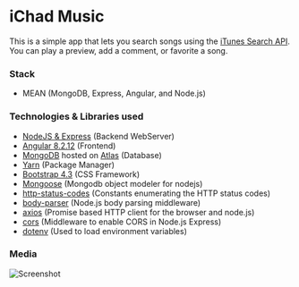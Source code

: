 # iChad Music
This is a simple app that lets you search songs using the [iTunes Search API](https://affiliate.itunes.apple.com/resources/documentation/itunes-store-web-service-search-api/). You can play a preview, add a comment, or favorite a song.

### Stack
* MEAN (MongoDB, Express, Angular, and Node.js)

### Technologies & Libraries used
* [NodeJS & Express](https://expressjs.com/) (Backend WebServer)
* [Angular 8.2.12](https://angular.io/) (Frontend)
* [MongoDB](https://www.mongodb.com/) hosted on [Atlas](https://www.mongodb.com/cloud/atlas) (Database)
* [Yarn](https://yarnpkg.com/lang/en/) (Package Manager)
* [Bootstrap 4.3](https://getbootstrap.com/) (CSS Framework)
* [Mongoose](https://mongoosejs.com/) (Mongodb object modeler for nodejs)
* [http-status-codes](https://www.npmjs.com/package/http-status-codes) (Constants enumerating the HTTP status codes)
* [body-parser](https://www.npmjs.com/package/body-parser) (Node.js body parsing middleware)
* [axios](https://www.npmjs.com/package/axios) (Promise based HTTP client for the browser and node.js)
* [cors](https://www.npmjs.com/package/cors) (Middleware to enable CORS in Node.js Express)
* [dotenv](https://www.npmjs.com/package/dotenv) (Used to load environment variables)

### Media
![Screenshot](https://i.imgur.com/tQXiCRG.png)
